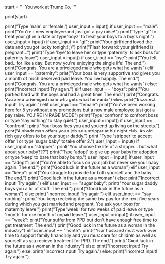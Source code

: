 start = '''
You work at Trump Co.
'''

print(start)

print("Type 'male' or 'female.")
user_input = input()
if user_input == "male":
    print("You're a new employee and just got a pay raise!")
    print("Type 'gf' to treat your gf on a date or type 'boyz' to treat your boys to a boy's night.")
    user_input = input()
    if user_input == "gf":
        print("Your girlfriend loved the date and you got lucky tonight! ;)")
        print("Flash forward: your girlfriend is pregnant...")
        print("Type 'bye' to leave her or type 'paternity' to ask boss for paternity leave")
        user_input = input()
        if user_input == "bye":
            print("You felt bad.. for like a day. But now you're enjoying the single life! The end.")
            print("Congrats. You are a priveleged male who gets what he wants")
        elif user_input == "paternity":
            print("Your boss is very supportive and gives you a month of much deserved paid leave. You live happily. The end.")
            print("Congrats. You are a priveleged male who gets what he wants")
        else:
            print("Incorrect input! Try again.")
    elif user_input == "boyz":
        print("You partied hard with the boys and had a great time! The end.")
        print("Congrats. You are a priveleged male who gets what he wants")
    else:
        print("Incorrect input! Try again.")
elif user_input == "female":
    print("You've been working here for 5 yrs without any promotions but a new male employee just got a pay raise. YOU'RE IN RAGE MODE")
    print("Type 'confront' to confront boss or type 'say nothing' to stay quiet.")
    user_input = input()
    if user_input == "confront":
        print("Your boss fires you and you end up living on the streets.")
        print("A shady man offers you a job as a stripper at his night club. An old rich guy offers to be your sugar daddy.")
        print("Type 'stripper' to accept offer 1 or type 'sugar baby' to take offer 2.")
        user_input = input()
        if user_input == "stripper":
            print("You choose the life of a stripper... but what about your baby???")
            print("Type 'adopt' to give up your baby for adoption or type 'keep' to bare that baby bump.")
            user_input = input()
            if user_input == "adopt":
                print("You're able to focus on your job but never see your baby again. The end.")
                print("Good luck in the future as a woman")
            elif user_input == "keep":
                print("You struggle to provide for both yourself and the baby. The end.")
                print("Good luck in the future as a woman")
            else:
                print("Incorrect input! Try again.")
        elif user_input == "sugar baby":
            print("Your sugar daddy buys you a lot of stuff. The end.")
            print("Good luck in the future as a woman")
        else:
            print("Incorrect input! Try again.")
    elif user_input == "say nothing":
        print("You keep recieving the same low pay for the next five years during which you get married and pregnant. You ask your boss for maternity leave.")
        print("Type 'week' for two weeks of paid leave or type 'month' for one month of unpaid leave.")
        user_input = input()
        if user_input == "week":
            print("Your suffer from PPD but don't have enough free time to get treatment. The end.")
            print("Good luck in the future as a woman in the industry")
        elif user_input == "month":
            print("Your husband must work over time to support family financially and you must care for children as well as yourself as you recieve treatment for PPD. The end.")
            print("Good luck in the future as a woman in the industry")
        else:
            print("Incorrect input! Try again.")
    else:
        print("Incorrect input! Try again.")
else:
    print("Incorrect input! Try again.")
